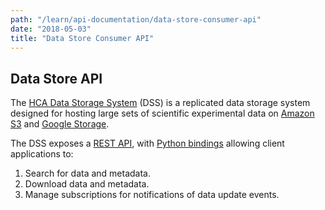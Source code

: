 ```yaml
---
path: "/learn/api-documentation/data-store-consumer-api"
date: "2018-05-03"
title: "Data Store Consumer API"
---
```


## Data Store API

The [HCA Data Storage System](https://github.com/HumanCellAtlas/data-store) (DSS) is a replicated data storage system designed for hosting large sets of scientific experimental data on 
[Amazon S3](https://aws.amazon.com/s3/) and [Google Storage](https://cloud.google.com/storage/). 

The DSS exposes a [REST API](https://dss.data.humancellatlas.org/), with [Python bindings](https://hca.readthedocs.io/en/latest/) allowing client applications to:

1. Search for data and metadata.
1. Download data and metadata.
1. Manage subscriptions for notifications of data update events. 


